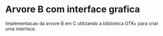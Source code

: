 # Arvore B com interface grafica
Implementacao da arvore B em C utilizando a biblioteca GTK+ para criar uma interface.
